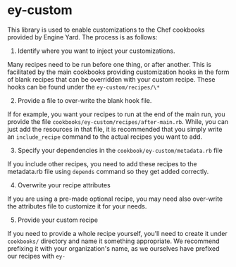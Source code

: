 ey-custom
=========

This library is used to enable customizations to the Chef cookbooks provided
by Engine Yard.  The process is as follows:

1. Identify where you want to inject your customizations.

  Many recipes need to be run before one thing, or after another.  This is
  facilitated by the main cookbooks providing customization hooks in the form
  of blank recipes that can be overridden with your custom recipe.  These
  hooks can be found under the `ey-custom/recipes/\*`

2. Provide a file to over-write the blank hook file.

  If for example, you want your recipes to run at the end of the main run, you
  provide the file `cookbooks/ey-custom/recipes/after-main.rb`.  While, you can
  just add the resources in that file, it is recommended that you simply write
  an `include_recipe` command to the actual recipes you want to add.

3. Specify your dependencies in the `cookbook/ey-custom/metadata.rb` file

  If you include other recipes, you need to add these recipes to the
  metadata.rb file using `depends` command so they get added correctly. 

4. Overwrite your recipe attributes

  If you are using a pre-made optional recipe, you may need also over-write
  the attributes file to customize it for your needs.

5. Provide your custom recipe

  If you need to provide a whole recipe yourself, you'll need to create it
  under `cookbooks/` directory and name it something appropriate.  We recommend
  prefixing it with your organization's name, as we ourselves have prefixed our recipes with `ey-`